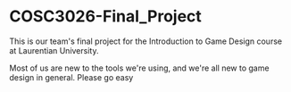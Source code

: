 COSC3026-Final_Project
======================

This is our team's final project for the Introduction to Game Design course at Laurentian University.

Most of us are new to the tools we're using, and we're all new to game design in general. Please go easy
